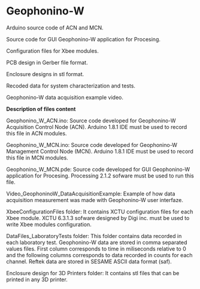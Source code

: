 # Geophonino-W
Arduino source code of ACN and MCN.

Source code for GUI Geophonino-W application for Procesing.

Configuration files for Xbee modules.

PCB design in Gerber file format.

Enclosure designs in stl format.

Recoded data for system characterization and tests.

Geophonino-W data acquisition example video.


**Description of files content**

Geophonino_W_ACN.ino: Source code developed for Geophonino-W Acquisition Control Node (ACN). Arduino 1.8.1 IDE must be used to record this file in ACN modules.

Geophonino_W_MCN.ino: Source code developed for Geophonino-W Management Control Node (MCN). Arduino 1.8.1 IDE must be used to record this file in MCN modules.

Geophonino_W_MCN.pde: Source code developed for GUI Geophonino-W application for Procesing. Processing 2.1.2 sofware must be used to run this file. 

Video_GeophoninoW_DataAcquisitionExample: Example of how data acquisition measurement was made with Geophonino-W user interfaze.

XbeeConfigurationFiles folder: It contains XCTU configuration files for each Xbee module. XCTU 6.3.1.3 sofware designed by Digi inc. must be used to write Xbee modules configuration.

DataFiles_LaboratoryTests folder: This folder contains data recorded in each laboratory test. Geophonino-W data are stored in comma separated values files. First column corresponds to time in miliseconds relative to 0 and the following columns corresponds to data recorded in counts for each channel. Reftek data are stored in SESAME ASCII data format (saf).

Enclosure design for 3D Printers folder: It contains stl files that can be printed in any 3D printer.

